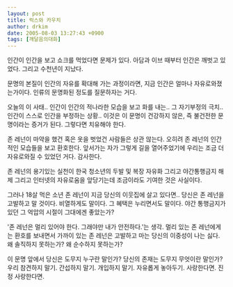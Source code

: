 ```yaml
---
layout: post
title: 럭스와 카우치
author: drkim
date: 2005-08-03 13:27:43 +0900
tags: [깨달음의대화]
---
```

인간이 인간을 보고 쇼크를 먹었다면 문제가 있다. 아담과 이브 때부터 인간은 깨벗고 있었다. 그리고 수천년이 지났다.
  

  
문명의 본질이 인간의 자유를 확대해 가는 과정이라면, 지금 인간은 얼마나 자유로와졌는가이다. 인류의 문명화된 정도를 질문하자는 거다.
  

  
오늘의 이 사태.. 인간이 인간의 적나라한 모습을 보고 화를 내는.. 그 자기부정의 극치.. 인간이 스스로 인간을 부정하는 상황.. 이것은 이 문명이 건강하지 않은, 즉 불건전한 문명이라는 증거가 된다. 그렇다면 치유해야 한다.
  

  
존 레넌이 마약을 했건 혹은 옷을 벗었건 사람들은 상관 않는다. 오히려 존 레넌의 인간적인 모습들을 보고 환호한다. 앞서가는 자가 그렇게 길을 열어주었기에 우리는 조금 더 자유로와질 수 있었던 거다. 감사한다.
  

  
존 레넌의 용기있는 실천이 한국 청소년의 두발 및 복장 자유화 그리고 야간통행금지 해제 그리고 인터넷의 자유로움을 앞당기는데 조금이라도 기여한 것은 사실이다.
  

  
그러나 18살 먹은 소년 존 레넌이 지금 당신의 이웃집에 살고 있다면.. 당신은 존 레넌을 고발하고 말 것이다. 비열하게도 말이다. 그 혜택은 누리면서도 말이다. 야간 통행금지가 있던 그 억압의 시절이 그대에겐 좋았는가?
  

  
'존 레넌은 멀리 있어야 한다. 그래야만 내가 안전하다.'는 생각. 멀리 있는 존 레넌에게는 환호를 보내면서 가까이 있는 존 레넌은 고발하고 마는 당신의 이중성이 나는 싫다. 왜 솔직하지 못하는가? 왜 순수하지 못하는가?
  

  
이 문명 앞에서 당신은 도무지 누구란 말인가? 당신의 존재는 도무지 무엇이란 말인가? 우리 참견하지 말기. 간섭하지 말기. 개입하지 말기. 자유롭게 놓아두기. 사랑한다면. 진정 사랑한다면.